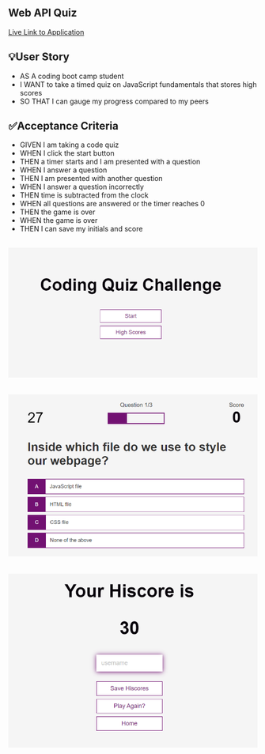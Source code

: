 ## Web API Quiz

[Live Link to Application](https://martincespedes.github.io/Web_API_Quiz/)

## 💡User Story

- AS A coding boot camp student
- I WANT to take a timed quiz on JavaScript fundamentals that stores high scores
- SO THAT I can gauge my progress compared to my peers

## ✅Acceptance Criteria

- GIVEN I am taking a code quiz
- WHEN I click the start button
- THEN a timer starts and I am presented with a question
- WHEN I answer a question
- THEN I am presented with another question
- WHEN I answer a question incorrectly
- THEN time is subtracted from the clock
- WHEN all questions are answered or the timer reaches 0
- THEN the game is over
- WHEN the game is over
- THEN I can save my initials and score

## ![Web Api Quiz](./images/Web_Quiz_1.png)

## ![Web Api Quiz](./images/Web_Quiz_2.png)

## ![Web Api Quiz](./images/Web_Quiz_3.png)
